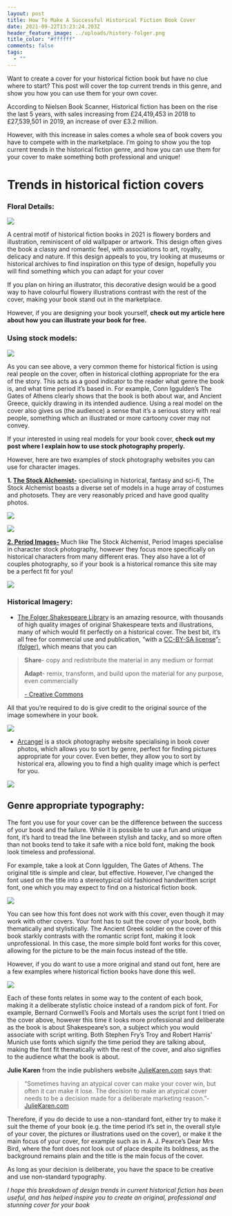 ```yaml
---
layout: post
title: How To Make A Successful Historical Fiction Book Cover
date: 2021-09-22T13:23:24.203Z
header_feature_image: ../uploads/history-folger.png
title_color: "#ffffff"
comments: false
tags:
  - ""
---
```

<!--StartFragment-->

Want to create a cover for your historical fiction book but have no clue where to start? This post will cover the top current trends in this genre, and show you how you can use them for your own cover.

According to Nielsen Book Scanner, Historical fiction has been on the rise the last 5 years, with sales increasing from £24,419,453 in 2018 to £27,539,501 in 2019, an increase of over £3.2 million.

However, with this increase in sales comes a whole sea of book covers you have to compete with in the marketplace. I’m going to show you the top current trends in the historical fiction genre, and how you can use them for your cover to make something both professional and unique!

# Trends in historical fiction covers

### Floral Details:

![](../uploads/history-floral.png)

A central motif of historical fiction books in 2021 is flowery borders and illustration, reminiscent of old wallpaper or artwork. This design often gives the book a classy and romantic feel, with associations to art, royalty, delicacy and nature. If this design appeals to you, try looking at museums or historical archives to find inspiration on this type of design, hopefully you will find something which you can adapt for your cover

If you plan on hiring an illustrator, this decorative design would be a good way to have colourful flowery illustrations contrast with the rest of the cover, making your book stand out in the marketplace. 

However, if you are designing your book yourself, **check out my article here about how you can illustrate your book for free.**

### Using stock models:

![](../uploads/history-stock-model.png)

As you can see above, a very common theme for historical fiction is using real people on the cover, often in historical clothing appropriate for the era of the story. This acts as a good indicator to the reader what genre the book is, and what time period it’s based in. For example, Conn Iggulden’s The Gates of Athens clearly shows that the book is both about war, and Ancient Greece, quickly drawing in its intended audience. Using a real model on the cover also gives us (the audience) a sense that it’s a serious story with real people, something which an illustrated or more cartoony cover may not convey.

If your interested in using real models for your book cover, **check out my post where I explain how to use stock photography properly.**

However, here are two examples of stock photography websites you can use for character images.

**1. [The Stock Alchemist-](https://www.thestockalchemist.com/)** specialising in historical, fantasy and sci-fi, The Stock Alchemist boasts a diverse set of models in a huge array of costumes and photosets. They are very reasonably priced and have good quality photos.

![](../uploads/historical1.png)

![](../uploads/historical2.png)

**[2. Period Images-](https://www.periodimages.com/)** Much like The Stock Alchemist, Period Images specialise in character stock photography, however they focus more specifically on historical characters from many different eras. They also have a lot of couples photography, so if your book is a historical romance this site may be a perfect fit for you!

![](../uploads/historical3.png)



### Historical Imagery:

* [The Folger Shakespeare Library](https://www.folger.edu/) is an amazing resource, with thousands of high quality images of original Shakespeare texts and illustrations, many of which would fit perfectly on a historical cover. The best bit, it’s all free for commercial use and publication, “with a [CC-BY-SA license](https://creativecommons.org/licenses/by-sa/4.0/)”[\-(folger)](https://www.folger.edu/images-and-permissions), which means that you can

> **Share**- copy and redistribute the material in any medium or format
>
> **Adapt**- remix, transform, and build upon the material for any purpose, even commercially
>
> [\- Creative Commons](https://creativecommons.org/licenses/by-sa/4.0/)

All that you’re required to do is give credit to the original source of the image somewhere in your book.

![](../uploads/history-folger.png)

* [Arcangel](https://arcangel.com) is a stock photography website specialising in book cover photos, which allows you to sort by genre, perfect for finding pictures appropriate for your cover. Even better, they allow you to sort by historical era, allowing you to find a high quality image which is perfect for you. [](https://arcangel.com)

![](../uploads/historical4.png)



## Genre appropriate typography:

The font you use for your cover can be the difference between the success of your book and the failure. While it is possible to use a fun and unique font, it’s hard to tread the line between stylish and tacky, and so more often than not books tend to take it safe with a nice bold font, making the book look timeless and professional.

For example, take a look at Conn Iggulden, The Gates of Athens. The original title is simple and clear, but effective. However, I’ve changed the font used on the title into a stereotypical old fashioned handwritten script font, one which you may expect to find on a historical fiction book. 

![](../uploads/history-font-2.png)

You can see how this font does not work with this cover, even though it may work with other covers. Your font has to suit the cover of your book, both thematically and stylistically. The Ancient Greek soldier on the cover of this book starkly contrasts with the romantic script font, making it look unprofessional. In this case, the more simple bold font works for this cover, allowing for the picture to be the main focus instead of the title. 

However, if you do want to use a more original and stand out font, here are a few examples where historical fiction books have done this well.

![](../uploads/history-font-1.png)

Each of these fonts relates in some way to the content of each book, making it a deliberate stylistic choice instead of a random pick of font. For example, Bernard Cornwell’s Fools and Mortals uses the script font I tried on the cover above, however this time it looks more professional and deliberate as the book is about Shakespeare’s son, a subject which you would associate with script writing. Both Stephen Fry’s Troy and Robert Harris’ Munich use fonts which signify the time period they are talking about, making the font fit thematically with the rest of the cover, and also signifies to the audience what the book is about.



**Julie Karen** from the indie publishers website [JulieKaren.com](https://www.juliekaren.com/blog/should-my-photo-be-on-the-front-cover-of-my-book) says that:

> “Sometimes having an atypical cover can make your cover win, but often it can make it lose. The decision to make an atypical cover needs to be a decision made for a deliberate marketing reason.”- [JulieKaren.com](https://www.juliekaren.com/blog/should-my-photo-be-on-the-front-cover-of-my-book)

Therefore, if you do decide to use a non-standard font, either try to make it suit the theme of your book (e.g. the time period it’s set in, the overall style of your cover, the pictures or illustrations used on the cover), or make it the main focus of your cover, for example such as in A. J. Pearce’s Dear Mrs Bird, where the font does not look out of place despite its boldness, as the background remains plain and the title is the main focus of the cover. 



As long as your decision is deliberate, you have the space to be creative and use non-standard typography.

*I hope this breakdown of design trends in current historical fiction has been useful, and has helped inspire you to create an original, professional and stunning cover for your book*





<!--EndFragment-->